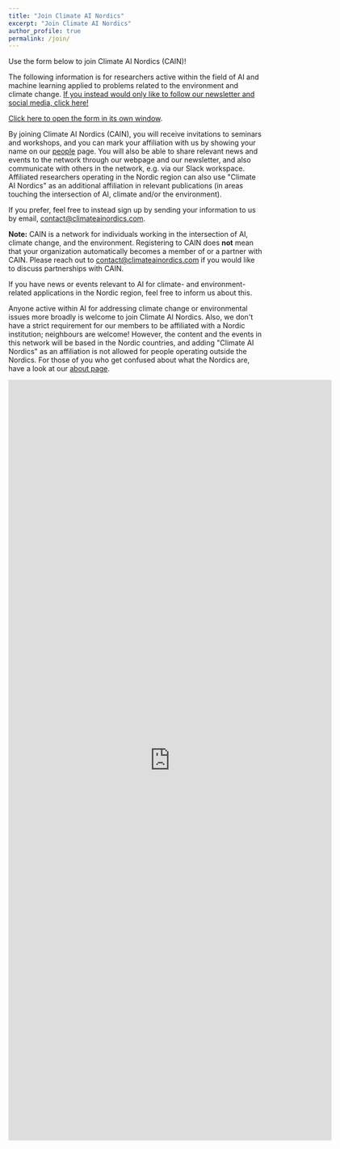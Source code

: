 ```yaml
---
title: "Join Climate AI Nordics"
excerpt: "Join Climate AI Nordics"
author_profile: true
permalink: /join/
---
```



Use the form below to join Climate AI Nordics (CAIN)!

The following information is for researchers active within the field of AI and machine learning applied to problems related to the environment and climate change. [If you instead would only like to follow our newsletter and social media, click here!](/follow/)

[Click here to open the form in its own window](https://forms.gle/RJ6HgucfwR1eKFfM6).

By joining Climate AI Nordics (CAIN), you will receive invitations to seminars and workshops, and you can mark your affiliation with us by showing your name on our [people](/people/) page. You will also be able to share relevant news and events to the network through our webpage and our newsletter, and also communicate with others in the network, e.g. via our Slack workspace. Affiliated researchers operating in the Nordic region can also use "Climate AI Nordics" as an additional affiliation in relevant publications (in areas touching the intersection of AI, climate and/or the environment).

If you prefer, feel free to instead sign up by sending your information to us by email, [contact@climateainordics.com](mailto:contact@climateainordics.com).

**Note:** CAIN is a network for individuals working in the intersection of AI, climate change, and the environment. Registering to CAIN does **not** mean that your organization automatically becomes a member of or a partner with CAIN. Please reach out to [contact@climateainordics.com](mailto:contact@climateainordics.com) if you would like to discuss partnerships with CAIN.

If you have news or events relevant to AI for climate- and environment-related applications in the Nordic region, feel free to inform us about this.

Anyone active within AI for addressing climate change or environmental issues more broadly is welcome to join Climate AI Nordics. Also, we don't have a strict requirement for our members to be affiliated with a Nordic institution; neighbours are welcome! However, the content and the events in this network will be based in the Nordic countries, and adding "Climate AI Nordics" as an affiliation is not allowed for people operating outside the Nordics. For those of you who get confused about what the Nordics are, have a look at our [about page](/about/).


<iframe src="https://docs.google.com/forms/d/e/1FAIpQLSds9NcE7-f_6ynh_abDOzhwp-DdRoWpiof204UTVTJXcgNvxw/viewform?embedded=true" width="640" height="1505" frameborder="0" marginheight="0" marginwidth="0">Loading…</iframe>


